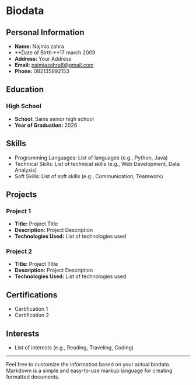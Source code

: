 # Biodata

## Personal Information
- **Name:** Najmia zahra
- **Date of Birth:**17 march 2009
- **Address:** Your Address
- **Email:** najmiazahra6@gmail.com
- **Phone:** 082135992153

## Education
### High School
- **School:** Sains senior high school
- **Year of Graduation:** 2026

## Skills
- Programming Languages: List of languages (e.g., Python, Java)
- Technical Skills: List of technical skills (e.g., Web Development, Data Analysis)
- Soft Skills: List of soft skills (e.g., Communication, Teamwork)

## Projects
### Project 1
- **Title:** Project Title
- **Description:** Project Description
- **Technologies Used:** List of technologies used

### Project 2
- **Title:** Project Title
- **Description:** Project Description
- **Technologies Used:** List of technologies used

## Certifications
- Certification 1
- Certification 2

## Interests
- List of interests (e.g., Reading, Traveling, Coding)

---

Feel free to customize the information based on your actual biodata. Markdown is a simple and easy-to-use markup language for creating formatted documents.
